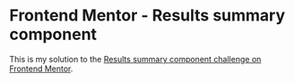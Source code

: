 # Frontend Mentor - Results summary component

This is my solution to the [Results summary component challenge on Frontend Mentor](https://www.frontendmentor.io/challenges/results-summary-component-CE_K6s0maV).

